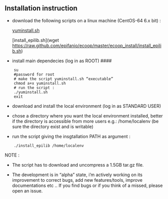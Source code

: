 ## Installation instruction

* download the following scripts on a linux machine (CentOS-64 6.x bit) :

    [yuminstall.sh](https://raw.github.com/epifanio/ecoop/master/ecoop_install/yuminstall.sh)

    [install_epilib.sh](wget https://raw.github.com/epifanio/ecoop/master/ecoop_install/install_epilib.sh)

* install main dependecies (log in as  ROOT) ####
    
```
    su
    #password for root
    # make the script yuminstall.sh “executable” 
    chmod a+x yuminstall.sh
    # run the script :
    ./yuminstall.sh
    exit
```

* download and install the local environment (log in as STANDARD USER) 

* chose a directory where you want the local environment installed, better if the directory is accessible from more users e.g.:  /home/localenv  (be sure the directory exist and is writable)

* run the script giving the insgtallation PATH as argument :

```
    ./install_epilib /home/localenv
```


NOTE :

* The script has to download and uncompress a 1.5GB tar.gz file.

* The development is in “alpha” state, i’m actively working on its improvement to correct bugs, add new features/tools, improve documentations etc ..
If you find bugs or if you think of a missed, please open an issue. 

